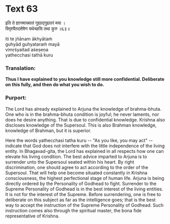# Text 63

इति ते ज्ञानमाख्यातं गुह्याद्‌गुह्यतरं मया ।  
विमृश्यैतदशेषेण यथेच्छसि तथा कुरु ॥६३॥

iti te jñānam ākhyātaḿ  
guhyād guhyataraḿ mayā  
vimṛśyaitad aśeṣeṇa  
yathecchasi tathā kuru



### Translation:

**Thus I have explained to you knowledge still more confidential. Deliberate on this fully, and then do what you wish to do.**

### Purport:

The Lord has already explained to Arjuna the knowledge of brahma-bhuta. One who is in the brahma-bhuta condition is joyful; he never laments, nor does he desire anything. That is due to confidential knowledge. Krishna also discloses knowledge of the Supersoul. This is also Brahman knowledge, knowledge of Brahman, but it is superior.

Here the words yathecchasi tatha kuru -- "As you like, you may act" -- indicate that God does not interfere with the little independence of the living entity. In Bhagavad-gita, the Lord has explained in all respects how one can elevate his living condition. The best advice imparted to Arjuna is to surrender unto the Supersoul seated within his heart. By right discrimination, one should agree to act according to the order of the Supersoul. That will help one become situated constantly in Krishna consciousness, the highest perfectional stage of human life. Arjuna is being directly ordered by the Personality of Godhead to fight. Surrender to the Supreme Personality of Godhead is in the best interest of the living entities. It is not for the interest of the Supreme. Before surrendering, one is free to deliberate on this subject as far as the intelligence goes; that is the best way to accept the instruction of the Supreme Personality of Godhead. Such instruction comes also through the spiritual master, the bona fide representative of Krishna.